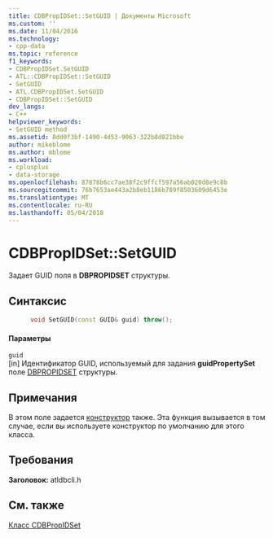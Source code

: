 ```yaml
---
title: CDBPropIDSet::SetGUID | Документы Microsoft
ms.custom: ''
ms.date: 11/04/2016
ms.technology:
- cpp-data
ms.topic: reference
f1_keywords:
- CDBPropIDSet.SetGUID
- ATL::CDBPropIDSet::SetGUID
- SetGUID
- ATL.CDBPropIDSet.SetGUID
- CDBPropIDSet::SetGUID
dev_langs:
- C++
helpviewer_keywords:
- SetGUID method
ms.assetid: 8dd0f3bf-1490-4d53-9063-322b8d821bbe
author: mikeblome
ms.author: mblome
ms.workload:
- cplusplus
- data-storage
ms.openlocfilehash: 87878b6cc7ae38f2c9ffcf597a56ab020d8e9c8b
ms.sourcegitcommit: 76b7653ae443a2b8eb1186b789f8503609d6453e
ms.translationtype: MT
ms.contentlocale: ru-RU
ms.lasthandoff: 05/04/2018
---
```

# <a name="cdbpropidsetsetguid"></a>CDBPropIDSet::SetGUID
Задает GUID поля в **DBPROPIDSET** структуры.  
  
## <a name="syntax"></a>Синтаксис  
  
```cpp
      void SetGUID(const GUID& guid) throw();  
```  
  
#### <a name="parameters"></a>Параметры  
 `guid`  
 [in] Идентификатор GUID, используемый для задания **guidPropertySet** поле [DBPROPIDSET](https://msdn.microsoft.com/en-us/library/ms717981.aspx) структуры.  
  
## <a name="remarks"></a>Примечания  
 В этом поле задается [конструктор](../../data/oledb/cdbpropidset-cdbpropidset.md) также. Эта функция вызывается в том случае, если вы используете конструктор по умолчанию для этого класса.  
  
## <a name="requirements"></a>Требования  
 **Заголовок:** atldbcli.h  
  
## <a name="see-also"></a>См. также  
 [Класс CDBPropIDSet](../../data/oledb/cdbpropidset-class.md)